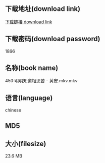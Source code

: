 ## 下载地址(download link)
[下载链接 download link](https://voluble-croquembouche-d321dc.netlify.app/?s=450+%E6%98%8E%E6%98%8E%E7%9F%A5%E9%81%93%E7%9B%B8%E6%80%9D%E8%8B%A6+-+%E9%BB%84%E5%AE%89.mkv)

## 下载密码(download password)
1866

## 名称(book name)
450 明明知道相思苦 - 黄安.mkv.mkv

## 语言(language)
chinese

## MD5


## 大小(filesize)
23.6 MB
